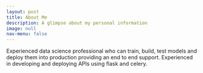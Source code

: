 ```yaml
---
layout: post
title: About Me
description: A glimpse about my personal information
image: null
nav-menu: false
---
```

Experienced data science professional who can train, build, test models and deploy them into production providing an end to end support. Experienced in developing and deploying APIs using flask and celery.